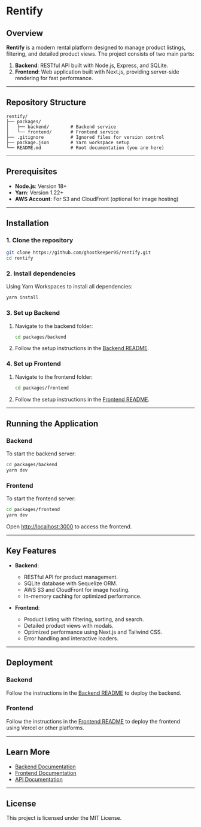 # Rentify

## Overview

**Rentify** is a modern rental platform designed to manage product listings, filtering, and detailed product views. The project consists of two main parts:

1. **Backend**: RESTful API built with Node.js, Express, and SQLite.
2. **Frontend**: Web application built with Next.js, providing server-side rendering for fast performance.

---

## Repository Structure

```plaintext
rentify/
├── packages/
│   ├── backend/        # Backend service
│   └── frontend/       # Frontend service
├── .gitignore          # Ignored files for version control
├── package.json        # Yarn workspace setup
└── README.md           # Root documentation (you are here)
```

---

## Prerequisites

- **Node.js**: Version 18+
- **Yarn**: Version 1.22+
- **AWS Account**: For S3 and CloudFront (optional for image hosting)

---

## Installation

### 1. Clone the repository

```bash
git clone https://github.com/ghostkeeper95/rentify.git
cd rentify
```

### 2. Install dependencies

Using Yarn Workspaces to install all dependencies:

```bash
yarn install
```

### 3. Set up Backend

1. Navigate to the backend folder:
   ```bash
   cd packages/backend
   ```
2. Follow the setup instructions in the [Backend README](./packages/backend/README.md).

### 4. Set up Frontend

1. Navigate to the frontend folder:
   ```bash
   cd packages/frontend
   ```
2. Follow the setup instructions in the [Frontend README](./packages/frontend/README.md).

---

## Running the Application

### Backend

To start the backend server:

```bash
cd packages/backend
yarn dev
```

### Frontend

To start the frontend server:

```bash
cd packages/frontend
yarn dev
```

Open [http://localhost:3000](http://localhost:3000) to access the frontend.

---

## Key Features

- **Backend**:

  - RESTful API for product management.
  - SQLite database with Sequelize ORM.
  - AWS S3 and CloudFront for image hosting.
  - In-memory caching for optimized performance.

- **Frontend**:
  - Product listing with filtering, sorting, and search.
  - Detailed product views with modals.
  - Optimized performance using Next.js and Tailwind CSS.
  - Error handling and interactive loaders.

---

## Deployment

### Backend

Follow the instructions in the [Backend README](./packages/backend/README.md) to deploy the backend.

### Frontend

Follow the instructions in the [Frontend README](./packages/frontend/README.md) to deploy the frontend using Vercel or other platforms.

---

## Learn More

- [Backend Documentation](./packages/backend/README.md)
- [Frontend Documentation](./packages/frontend/README.md)
- [API Documentation](./packages/backend/API.md)

---

## License

This project is licensed under the MIT License.
